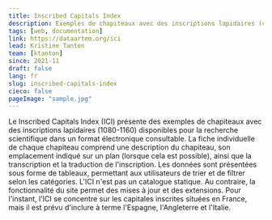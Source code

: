 ```yaml
---
title: Inscribed Capitals Index
description: Exemples de chapiteaux avec des inscriptions lapidaires (ca.1080-1160) disponibles pour la recherche scientifique dans un format électronique consultable
tags: [web, documentation]
link: https://dataartem.org/ici
lead: Kristine Tanton
team: [ktanton]
since: 2021-11 
draft: false
lang: fr
slug: inscribed-capitals-index
cieco: false
pageImage: "sample.jpg"
---
```



<!-- ajouter bonnes dates, author/project lead? -->

Le Inscribed Capitals Index (ICI) présente des exemples de chapiteaux avec des inscriptions lapidaires (1080-1160) disponibles pour la recherche scientifique dans un format électronique consultable. La fiche individuelle de chaque chapiteau comprend une description du chapiteau, son emplacement indiqué sur un plan (lorsque cela est possible), ainsi que la transcription et la traduction de l'inscription. Les données sont présentées sous forme de tableaux, permettant aux utilisateurs de trier et de filtrer selon les catégories. L'ICI n'est pas un catalogue statique. Au contraire, la fonctionnalité du site permet des mises à jour et des extensions. Pour l'instant, l'ICI se concentre sur les capitales inscrites situées en France, mais il est prévu d'inclure à terme l'Espagne, l'Angleterre et l'Italie.
